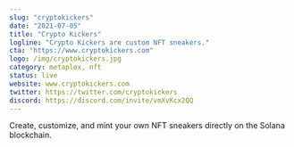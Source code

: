 ```yaml
---
slug: "cryptokickers"
date: "2021-07-05"
title: "Crypto Kickers"
logline: "Crypto Kickers are custom NFT sneakers."
cta: "https://www.cryptokickers.com"
logo: /img/cryptokickers.jpg
category: metaplex, nft
status: live
website: www.cryptokickers.com
twitter: https://twitter.com/cryptokickers
discord: https://discord.com/invite/vmXvKcx2QQ
---
```


Create, customize, and mint your own NFT sneakers directly on the Solana blockchain.
